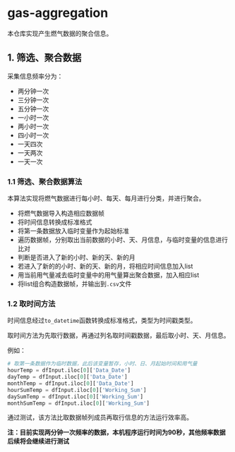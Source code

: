 # gas-aggregation

本仓库实现产生燃气数据的聚合信息。

## 1. 筛选、聚合数据

采集信息频率分为：

- 两分钟一次
- 三分钟一次
- 五分钟一次
- 一小时一次
- 两小时一次
- 四小时一次
- 一天四次
- 一天两次
- 一天一次

### 1.1 筛选、聚合数据算法

本算法实现将燃气数据进行每小时、每天、每月进行分类，并进行聚合。

- 将燃气数据导入构造相应数据帧
- 将时间信息转换成标准格式
- 将第一条数据放入临时变量作为起始标准
- 遍历数据帧，分别取出当前数据的小时、天、月信息，与临时变量的信息进行比对
- 判断是否进入了新的小时、新的天、新的月
- 若进入了新的的小时、新的天、新的月，将相应时间信息加入list
- 用当前用气量减去临时变量中的用气量算出聚合数据，加入相应list
- 将list组合构造数据帧，并输出到`.csv`文件

### 1.2 取时间方法

时间信息经过`to_datetime`函数转换成标准格式，类型为时间戳类型。

取时间方法为先取行数据，再通过列名取时间戳数据，最后取小时、天、月信息。

例如：
```python
# 取第一条数据作为临时数据，此后该变量暂存，小时、日、月起始时间和用气量
hourTemp = dfInput.iloc[0]['Data_Date']
dayTemp = dfInput.iloc[0]['Data_Date']
monthTemp = dfInput.iloc[0]['Data_Date']
hourSumTemp = dfInput.iloc[0]['Working_Sum']
daySumTemp = dfInput.iloc[0]['Working_Sum']
monthSumTemp = dfInput.iloc[0]['Working_Sum']
```

通过测试，该方法比取数据帧列成员再取行信息的方法运行效率高。

**注：目前实现两分钟一次频率的数据，本机程序运行时间为90秒，其他频率数据后续将会继续进行测试**